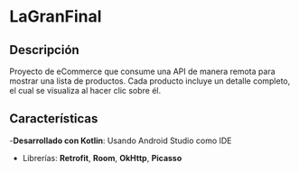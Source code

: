 # LaGranFinal
## Descripción
Proyecto de eCommerce que consume una API de manera remota para mostrar una lista de productos. Cada producto incluye un detalle completo, el cual se visualiza al hacer clic sobre él.
## Características
-**Desarrollado con Kotlin**: Usando Android Studio como IDE
- Librerías: **Retrofit**, **Room**, **OkHttp**, **Picasso**
